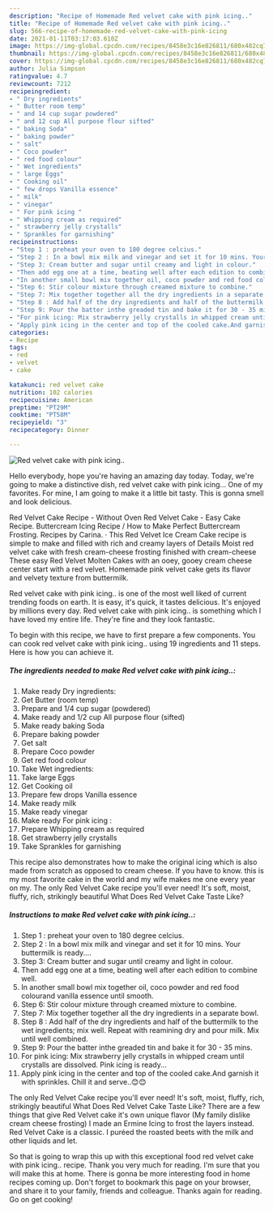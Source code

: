 ```yaml
---
description: "Recipe of Homemade Red velvet cake with pink icing.."
title: "Recipe of Homemade Red velvet cake with pink icing.."
slug: 566-recipe-of-homemade-red-velvet-cake-with-pink-icing
date: 2021-01-11T03:17:03.610Z
image: https://img-global.cpcdn.com/recipes/8458e3c16e826811/680x482cq70/red-velvet-cake-with-pink-icing-recipe-main-photo.jpg
thumbnail: https://img-global.cpcdn.com/recipes/8458e3c16e826811/680x482cq70/red-velvet-cake-with-pink-icing-recipe-main-photo.jpg
cover: https://img-global.cpcdn.com/recipes/8458e3c16e826811/680x482cq70/red-velvet-cake-with-pink-icing-recipe-main-photo.jpg
author: Julia Simpson
ratingvalue: 4.7
reviewcount: 7212
recipeingredient:
- " Dry ingredients"
- " Butter room temp"
- " and 14 cup sugar powdered"
- " and 12 cup All purpose flour sifted"
- " baking Soda"
- " baking powder"
- " salt"
- " Coco powder"
- " red food colour"
- " Wet ingredients"
- " large Eggs"
- " Cooking oil"
- " few drops Vanilla essence"
- " milk"
- " vinegar"
- " For pink icing "
- " Whipping cream as required"
- " strawberry jelly crystalls"
- " Sprankles for garnishing"
recipeinstructions:
- "Step 1 : preheat your oven to 180 degree celcius."
- "Step 2 : In a bowl mix milk and vinegar and set it for 10 mins. Your buttermilk is ready...."
- "Step 3: Cream butter and sugar until creamy and light in colour."
- "Then add egg one at a time, beating well after each edition to combine well."
- "In another small bowl mix together oil, coco powder and red food colourand vanilla essence until smooth."
- "Step 6: Stir colour mixture through creamed mixture to combine."
- "Step 7: Mix together together all the dry ingredients in a separate bowl."
- "Step 8 : Add half of the dry ingredients and half of the buttermilk to the wet ingredients; mix well. Repeat with reamining dry and pour milk. Mix until well combined."
- "Step 9: Pour the batter inthe greaded tin and bake it for 30 - 35 mins."
- "For pink icing: Mix strawberry jelly crystalls in whipped cream until crystalls are dissolved. Pink icing is ready..."
- "Apply pink icing in the center and top of the cooled cake.And garnish it with sprinkles. Chill it and serve..😊😊"
categories:
- Recipe
tags:
- red
- velvet
- cake

katakunci: red velvet cake 
nutrition: 102 calories
recipecuisine: American
preptime: "PT29M"
cooktime: "PT58M"
recipeyield: "3"
recipecategory: Dinner

---
```



![Red velvet cake with pink icing..](https://img-global.cpcdn.com/recipes/8458e3c16e826811/680x482cq70/red-velvet-cake-with-pink-icing-recipe-main-photo.jpg)

Hello everybody, hope you're having an amazing day today. Today, we're going to make a distinctive dish, red velvet cake with pink icing... One of my favorites. For mine, I am going to make it a little bit tasty. This is gonna smell and look delicious.

Red Velvet Cake Recipe - Without Oven Red Velvet Cake - Easy Cake Recipe. Buttercream Icing Recipe / How to Make Perfect Buttercream Frosting. Recipes by Carina. · This Red Velvet Ice Cream Cake recipe is simple to make and filled with rich and creamy layers of Details Moist red velvet cake with fresh cream-cheese frosting finished with cream-cheese These easy Red Velvet Molten Cakes with an ooey, gooey cream cheese center start with a red velvet. Homemade pink velvet cake gets its flavor and velvety texture from buttermilk.

Red velvet cake with pink icing.. is one of the most well liked of current trending foods on earth. It is easy, it's quick, it tastes delicious. It's enjoyed by millions every day. Red velvet cake with pink icing.. is something which I have loved my entire life. They're fine and they look fantastic.


To begin with this recipe, we have to first prepare a few components. You can cook red velvet cake with pink icing.. using 19 ingredients and 11 steps. Here is how you can achieve it.

<!--inarticleads1-->

##### The ingredients needed to make Red velvet cake with pink icing..:

1. Make ready  Dry ingredients:
1. Get  Butter (room temp)
1. Prepare  and 1/4 cup sugar (powdered)
1. Make ready  and 1/2 cup All purpose flour (sifted)
1. Make ready  baking Soda
1. Prepare  baking powder
1. Get  salt
1. Prepare  Coco powder
1. Get  red food colour
1. Take  Wet ingredients:
1. Take  large Eggs
1. Get  Cooking oil
1. Prepare  few drops Vanilla essence
1. Make ready  milk
1. Make ready  vinegar
1. Make ready  For pink icing :
1. Prepare  Whipping cream as required
1. Get  strawberry jelly crystalls
1. Take  Sprankles for garnishing


This recipe also demonstrates how to make the original icing which is also made from scratch as opposed to cream cheese. If you have to know. this is my most favorite cake in the world and my wife makes me one every year on my. The only Red Velvet Cake recipe you&#39;ll ever need! It&#39;s soft, moist, fluffy, rich, strikingly beautiful What Does Red Velvet Cake Taste Like? 

<!--inarticleads2-->

##### Instructions to make Red velvet cake with pink icing..:

1. Step 1 : preheat your oven to 180 degree celcius.
1. Step 2 : In a bowl mix milk and vinegar and set it for 10 mins. Your buttermilk is ready....
1. Step 3: Cream butter and sugar until creamy and light in colour.
1. Then add egg one at a time, beating well after each edition to combine well.
1. In another small bowl mix together oil, coco powder and red food colourand vanilla essence until smooth.
1. Step 6: Stir colour mixture through creamed mixture to combine.
1. Step 7: Mix together together all the dry ingredients in a separate bowl.
1. Step 8 : Add half of the dry ingredients and half of the buttermilk to the wet ingredients; mix well. Repeat with reamining dry and pour milk. Mix until well combined.
1. Step 9: Pour the batter inthe greaded tin and bake it for 30 - 35 mins.
1. For pink icing: Mix strawberry jelly crystalls in whipped cream until crystalls are dissolved. Pink icing is ready...
1. Apply pink icing in the center and top of the cooled cake.And garnish it with sprinkles. Chill it and serve..😊😊


The only Red Velvet Cake recipe you&#39;ll ever need! It&#39;s soft, moist, fluffy, rich, strikingly beautiful What Does Red Velvet Cake Taste Like? There are a few things that give Red Velvet cake it&#39;s own unique flavor (My family dislike cream cheese frosting) I made an Ermine Icing to frost the layers instead. Red Velvet Cake is a classic. I puréed the roasted beets with the milk and other liquids and let. 

So that is going to wrap this up with this exceptional food red velvet cake with pink icing.. recipe. Thank you very much for reading. I'm sure that you will make this at home. There is gonna be more interesting food in home recipes coming up. Don't forget to bookmark this page on your browser, and share it to your family, friends and colleague. Thanks again for reading. Go on get cooking!
